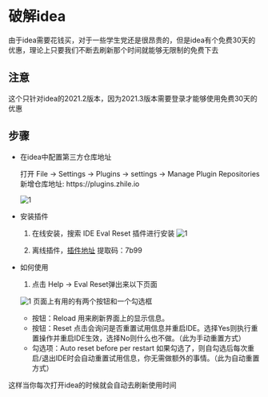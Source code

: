 # 破解idea

由于idea需要花钱买，对于一些学生党还是很昂贵的，但是idea有个免费30天的优惠，理论上只要我们不断去刷新那个时间就能够无限制的免费下去

## 注意

这个只针对idea的2021.2版本，因为2021.3版本需要登录才能够使用免费30天的优惠

## 步骤

- 在idea中配置第三方仓库地址

    打开 File -> Settings -> Plugins -> settings -> Manage Plugin Repositories
    新增仓库地址: https://<span><span>plugins.zhile.<span><span>io

    ![1](https://gitee.com/CX330YJ/imgs/raw/master/imgs/20220411204456.png)

- 安装插件
  1. 在线安装，搜索 IDE Eval Reset 插件进行安装
    ![1](https://gitee.com/CX330YJ/imgs/raw/master/imgs/20220411205420.png)

  2. 离线插件，[插件地址](链接：https://pan.baidu.com/s/1Ug5U-IBDDZR8W_EaauUI8A) 提取码：7b99
  
- 如何使用

  1. 点击 Help -> Eval Reset弹出来以下页面

    ![1](https://gitee.com/CX330YJ/imgs/raw/master/imgs/20220411212441.png)
页面上有用的有两个按钮和一个勾选框

  - 按钮：Reload 用来刷新界面上的显示信息。
  - 按钮：Reset 点击会询问是否重置试用信息并重启IDE。选择Yes则执行重置操作并重启IDE生效，选择No则什么也不做。（此为手动重置方式）
  - 勾选项：Auto reset before per restart 如果勾选了，则自勾选后每次重启/退出IDE时会自动重置试用信息，你无需做额外的事情。（此为自动重置方式）

这样当你每次打开idea的时候就会自动去刷新使用时间
